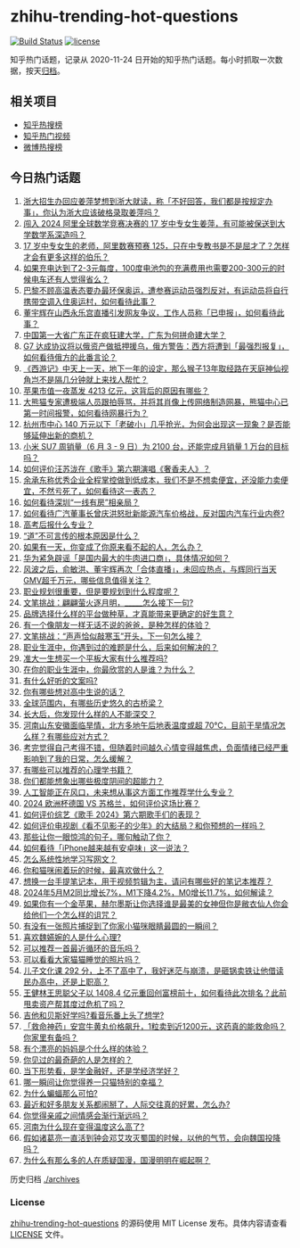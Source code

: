 # zhihu-trending-hot-questions

[![Build Status](https://github.com/justjavac/zhihu-trending-hot-questions/workflows/ci/badge.svg?branch=master)](https://github.com/justjavac/zhihu-trending-hot-questions/actions)
[![license](https://img.shields.io/github/license/justjavac/zhihu-trending-hot-questions)](https://github.com/justjavac/zhihu-trending-hot-questions/blob/master/LICENSE)

知乎热门话题，记录从 2020-11-24
日开始的知乎热门话题。每小时抓取一次数据，按天[归档](./archives)。

## 相关项目

- [知乎热搜榜](https://github.com/justjavac/zhihu-trending-top-search)
- [知乎热门视频](https://github.com/justjavac/zhihu-trending-hot-video)
- [微博热搜榜](https://github.com/justjavac/weibo-trending-hot-search)

## 今日热门话题

<!-- BEGIN -->
<!-- 最后更新时间 Sat Jun 15 2024 03:02:10 GMT+0800 (China Standard Time) -->

1. [浙大招生办回应姜萍梦想到浙大就读，称「不好回答，我们都是按规定办事」，你认为浙大应该破格录取姜萍吗？](https://www.zhihu.com/question/658907381)
1. [闯入 2024 阿里全球数学竞赛决赛的 17 岁中专女生姜萍，有可能被保送到大学数学系深造吗？](https://www.zhihu.com/question/658830623)
1. [17 岁中专女生的老师，阿里数赛预赛 125，只在中专教书是不是屈才了？怎样才会有更多这样的伯乐？](https://www.zhihu.com/question/658842271)
1. [如果充电达到了2-3元每度，100度电池包的充满费用也需要200-300元的时候电车还有人觉得省么？](https://www.zhihu.com/question/658392561)
1. [巴黎不顾高温表态要办最环保奥运，遭参赛运动员强烈反对，有运动员将自行携带空调入住奥运村，如何看待此事？](https://www.zhihu.com/question/658808045)
1. [董宇辉在山西永乐宫直播引发网友争议，工作人员称「已申报」，如何看待此事？](https://www.zhihu.com/question/658848581)
1. [中国第一大省广东正在疯狂建大学，广东为何拼命建大学？](https://www.zhihu.com/question/658565168)
1. [G7 达成协议将以俄资产做抵押援乌，俄方警告：西方将遭到「最强烈报复」，如何看待俄方的此番言论？](https://www.zhihu.com/question/658877867)
1. [《西游记》中天上一天，地下一年的设定，那么猴子13年取经路在天庭神仙视角岂不是隔几分钟就上来找人帮忙？](https://www.zhihu.com/question/657638968)
1. [苹果市值一夜蒸发 4213 亿元，这背后的原因有哪些？](https://www.zhihu.com/question/658629428)
1. [大熊猫专家遭极端人员跟拍辱骂，并将其肖像上传网络制造网暴，熊猫中心已第一时间报警，如何看待网暴行为？](https://www.zhihu.com/question/658882959)
1. [杭州市中心 140 万元以下「老破小」几乎抢光，为何会出现这一现象？是否能够延伸出新的商机？](https://www.zhihu.com/question/658812835)
1. [小米 SU7 周销量（6 月 3 - 9 日）为 2100 台，还能完成月销量 1 万台的目标吗？](https://www.zhihu.com/question/658749342)
1. [如何评价汪苏泷在《歌手》第六期演唱《奢香夫人》？](https://www.zhihu.com/question/658831196)
1. [余承东称优秀企业全程掌控做到低成本，我们不是不想卖便宜，还没能力卖便宜，不然亏死了，如何看待这一表态？](https://www.zhihu.com/question/658929429)
1. [如何看待深圳“一线有房”相亲局？](https://www.zhihu.com/question/658130038)
1. [如何看待广汽董事长曾庆洪怒批新能源汽车价格战，反对国内汽车行业内卷?](https://www.zhihu.com/question/658635148)
1. [高考后报什么专业？](https://www.zhihu.com/question/658273082)
1. [“道”不可言传的根本原因是什么？](https://www.zhihu.com/question/658839719)
1. [如果有一天，你变成了你原来看不起的人，怎么办？](https://www.zhihu.com/question/656923693)
1. [华为紧急辟谣「是国内最大的牛肉进口商」，具体情况如何？](https://www.zhihu.com/question/658899083)
1. [风波之后，俞敏洪、董宇辉再次「合体直播」，未回应热点，与辉同行当天GMV超千万元，哪些信息值得关注？](https://www.zhihu.com/question/658875582)
1. [职业规划很重要，但是要规划到什么程度呢？](https://www.zhihu.com/question/657549192)
1. [文笔挑战：翩翩萤火逐月明，_____怎么接下一句?](https://www.zhihu.com/question/658847710)
1. [品牌选择什么样的平台做种草，才真能带来更确定的好生意？](https://www.zhihu.com/question/658895176)
1. [有一个像朋友一样无话不说的爸爸，是种怎样的体验？](https://www.zhihu.com/question/658619262)
1. [文笔挑战：“声声恰似敲寒玉”开头，下一句怎么接？](https://www.zhihu.com/question/658786474)
1. [职业生涯中，你遇到过的难题是什么，后来如何解决的？](https://www.zhihu.com/question/658569332)
1. [准大一生想买一个平板大家有什么推荐吗?](https://www.zhihu.com/question/658433780)
1. [在你的职业生涯中，你最欣赏的人是谁？为什么？](https://www.zhihu.com/question/658806847)
1. [有什么好听的文案吗?](https://www.zhihu.com/question/658469896)
1. [你有哪些想对高中生说的话？](https://www.zhihu.com/question/297376846)
1. [全球范围内，有哪些历史悠久的古桥梁？](https://www.zhihu.com/question/658208619)
1. [长大后，你发现什么样的人不能深交？](https://www.zhihu.com/question/340083676)
1. [河南山东安徽面临旱情，北方多地午后地表温度或超 70℃，目前干旱情况怎么样？有哪些应对方式？](https://www.zhihu.com/question/658793131)
1. [考完觉得自己考得不错，但随着时间越久心情变得越焦虑，负面情绪已经严重影响到了我的日常，怎么缓解？](https://www.zhihu.com/question/658169322)
1. [有哪些可以推荐的心理学书籍？](https://www.zhihu.com/question/654037021)
1. [你们都能想象出哪些极度阴间的超能力？](https://www.zhihu.com/question/653201806)
1. [人工智能正在风口，未来想从事这方面工作推荐学什么专业？](https://www.zhihu.com/question/658071118)
1. [2024 欧洲杯德国 VS 苏格兰，如何评价这场比赛？](https://www.zhihu.com/question/658743517)
1. [如何评价综艺《歌手 2024》第六期歌手们的表现？](https://www.zhihu.com/question/658749032)
1. [如何评价电视剧《看不见影子的少年》的大结局？和你预想的一样吗？](https://www.zhihu.com/question/658833325)
1. [那些让你一眼惊鸿的句子，哪句触动了你？](https://www.zhihu.com/question/657811987)
1. [如何看待「iPhone越来越有安卓味」这一说法？](https://www.zhihu.com/question/658672112)
1. [怎么系统性地学习写网文？](https://www.zhihu.com/question/657302046)
1. [你和猫咪闹着玩的时候，最喜欢做什么？](https://www.zhihu.com/question/654390521)
1. [想换一台手提笔记本，用于视频剪辑为主，请问有哪些好的笔记本推荐？](https://www.zhihu.com/question/656284790)
1. [2024年5月M2同比增长7%，M1下降4.2%，M0增长11.7%，如何解读？](https://www.zhihu.com/question/658918252)
1. [如果你有一个金苹果，赫尔墨斯让你选择谁是最美的女神但你是敝衣仙人你会给他们一个怎么样的诅咒？](https://www.zhihu.com/question/656166646)
1. [有没有一张照片捕捉到了你家小猫咪眼睛最圆的一瞬间？](https://www.zhihu.com/question/652390545)
1. [喜欢魏嬿婉的人是什么心理?](https://www.zhihu.com/question/655342965)
1. [可以推荐一首最近循环的音乐吗？](https://www.zhihu.com/question/653640093)
1. [可以看看大家猫猫睡觉的照片吗？](https://www.zhihu.com/question/655975133)
1. [儿子文化课 292 分，上不了高中了，我好迷茫与崩溃，是砸锅卖铁让他借读民办高中，还是上职高？](https://www.zhihu.com/question/656486083)
1. [王健林王思聪父子以 1408.4 亿元重回创富榜前十，如何看待此次排名？此前甩卖资产帮其度过危机了吗？](https://www.zhihu.com/question/658817286)
1. [吉他和贝斯好学吗?看音乐番上头了想学?](https://www.zhihu.com/question/574087934)
1. [「救命神药」安宫牛黄丸价格飙升，1粒卖到近1200元，这药真的能救命吗？你家里有备吗？](https://www.zhihu.com/question/658814427)
1. [有个漂亮的妈妈是个什么样的体验？](https://www.zhihu.com/question/497012780)
1. [你见过的最奇葩的人是怎样的？](https://www.zhihu.com/question/24232392)
1. [当下形势看，是学金融好，还是学经济学好？](https://www.zhihu.com/question/324234585)
1. [哪一瞬间让你觉得养一只猫特别的幸福？](https://www.zhihu.com/question/265770687)
1. [为什么蝙蝠那么可怕?](https://www.zhihu.com/question/283310742)
1. [最近和好多朋友关系都闹掰了，人际交往真的好累，怎么办?](https://www.zhihu.com/question/509392811)
1. [你觉得亲戚之间情感会渐行渐远吗？](https://www.zhihu.com/question/651685310)
1. [河南为什么现在变得温度这么高了?](https://www.zhihu.com/question/658724653)
1. [假如诸葛亮一直活到钟会邓艾攻灭蜀国的时候，以他的气节，会向魏国投降吗？](https://www.zhihu.com/question/588046840)
1. [为什么有那么多的人在质疑国漫，国漫明明在崛起啊？](https://www.zhihu.com/question/347726830)

<!-- END -->

历史归档 [./archives](./archives)

### License

[zhihu-trending-hot-questions](https://github.com/justjavac/zhihu-trending-hot-questions)
的源码使用 MIT License 发布。具体内容请查看 [LICENSE](./LICENSE) 文件。
